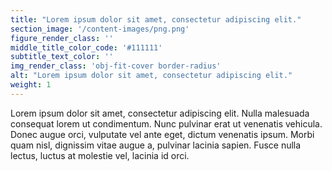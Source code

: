 ```yaml
---
title: "Lorem ipsum dolor sit amet, consectetur adipiscing elit."
section_image: '/content-images/png.png'
figure_render_class: ''
middle_title_color_code: '#111111'
subtitle_text_color: ''
img_render_class: 'obj-fit-cover border-radius'
alt: "Lorem ipsum dolor sit amet, consectetur adipiscing elit."
weight: 1
---
```


Lorem ipsum dolor sit amet, consectetur adipiscing elit. Nulla malesuada consequat lorem ut condimentum. 
Nunc pulvinar erat ut venenatis vehicula. Donec augue orci, vulputate vel ante eget, dictum venenatis ipsum. 
Morbi quam nisl, dignissim vitae augue a, pulvinar lacinia sapien. Fusce nulla lectus, luctus at molestie vel, lacinia id orci. 
